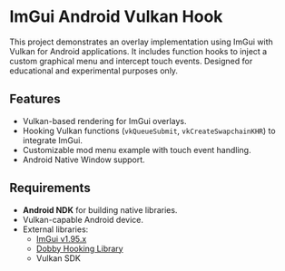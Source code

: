 # ImGui Android Vulkan Hook

This project demonstrates an overlay implementation using ImGui with Vulkan for Android applications. It includes function hooks to inject a custom graphical menu and intercept touch events. Designed for educational and experimental purposes only.

## Features
- Vulkan-based rendering for ImGui overlays.
- Hooking Vulkan functions (`vkQueueSubmit`, `vkCreateSwapchainKHR`) to integrate ImGui.
- Customizable mod menu example with touch event handling.
- Android Native Window support.

## Requirements
- **Android NDK** for building native libraries.
- Vulkan-capable Android device.
- External libraries:
  - [ImGui v1.95.x](https://github.com/ocornut/imgui)
  - [Dobby Hooking Library](https://github.com/jmpews/Dobby)
  - Vulkan SDK